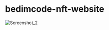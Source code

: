 # bedimcode-nft-website
![Screenshot_2](https://github.com/Hakanlsk/bedimcode-nft-website/assets/123507532/4d710ca7-321f-47ea-bf13-a4b02dc207e3)
